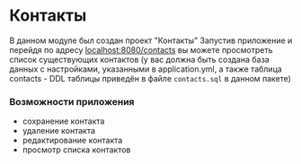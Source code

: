 # Контакты
В данном модуле был создан проект "Контакты"
Запустив приложение и перейдя по адресу 
[localhost:8080/contacts](http://localhost:8080/contacts) вы
можете просмотреть список существующих контактов (у вас должна
быть создана база данных с настройками, указанными в 
application.yml, а также таблица contacts - DDL таблицы 
приведён в файле `contacts.sql` в данном пакете)

### Возможности приложения
* сохранение контакта
* удаление контакта
* редактирование контакта
* просмотр списка контактов
